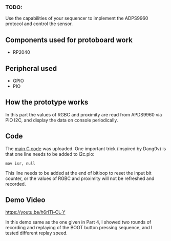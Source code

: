 ### TODO:

Use the capabilities of your sequencer to implement the ADPS9960 protocol and control the sensor.

## Components used for protoboard work

- RP2040

## Peripheral used

- GPIO
- PIO

## How the prototype works

In this part the values of RGBC and proximity are read from APDS9960 via PIO I2C, and display the data on console periodically.

## Code

The [main C code](https://github.com/ZhijingY/ese5190-2022-lab2b-esp/blob/main/lab/08_adps_protocol/part8.c) was uploaded. One important trick (inspired by Dang0v) is that one line needs to be added to i2c.pio:

    mov isr, null
    
This line needs to be added at the end of bitloop to reset the input bit counter, or the values of RGBC and proximity will not be refreshed and recorded.

## Demo Video

https://youtu.be/h6rITi-CL-Y

In this demo same as the one given in Part 4, I showed two rounds of recording and replaying of the BOOT button pressing sequence, and I tested different replay speed.

